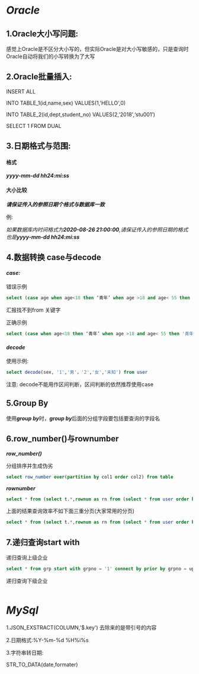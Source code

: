 # ***Oracle***

## 1.Oracle大小写问题:

感觉上Oracle是不区分大小写的，但实际Oracle是对大小写敏感的，只是查询时Oracle自动将我们的小写转换为了大写

## 2.Oracle批量插入:

INSERT ALL 

INTO TABLE_1(id,name,sex) VALUES(1,'HELLO',0)

INTO TABLE_2(id,dept,student_no) VALUES(2,'2018',‘stu001’)

SELECT 1 FROM DUAL

## 3.日期格式与范围:

#### 格式

***yyyy-mm-dd hh24:mi:ss***

#### 大小比较

***请保证传入的参照日期个格式与数据库一致***

例:

*如果数据库内时间格式为**2020-08-26 21:00:00**,请保证传入的参照日期的格式也是**yyyy-mm-dd hh24:mi:ss***

## 4.数据转换 case与decode

#### ***case:***

错误示例

```sql
select (case age when age<18 then ‘青年’ when age >18 and age< 55 then '青年' when age >50 and age<75 then '中年' else '老年' end) agePart from uer
```

汇报找不到from 关键字

正确示例

```sql
select (case when age<18 then ‘青年’ when age >18 and age< 55 then '青年' when age >50 and age<75 then '中年' else '老年' end) agePart from uer
```

#### ***decode***

使用示例:

```sql
select decode(sex, '1','男'，'2','女','未知') from user
```

注意: decode不能用作区间判断，区间判断的依然推荐使用case

## 5.Group By

使用***group by***时，***group by***后面的分组字段要包括要查询的字段名

## 6.row_number()与rownumber

***row_number()***

分组排序并生成伪劣

```sql
select row_number over(partition by col1 order col2) from table
```

***rownumber***

```sql
select * from (select t.*,rownum as rn from (select * from user order by username) t) where rn between 90001 and 90010
```

上面的结果查询效率不如下面三重分页(大家常用的分页)

```sql
select * from (select t.*,rownum as rn from (select * from user order by username) t) where rn >= 90001 and rownum <= 10
```

[可以参考一篇博客]: https://www.cnblogs.com/autumnlj/p/5815210.html

## 7.递归查询start with

递归查询上级企业

```sql
select * from grp start with grpno = '1' connect by prior by grpno = upgrpno
```

递归查询下级企业

```

```



# ***MySql***

1.JSON_EXSTRACT(COLUMN,'$.key') 去除来的是带引号的内容

2.日期格式:%Y-%m-%d %H%i%s

3.字符串转日期:

STR_TO_DATA(date,formater)

